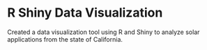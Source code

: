 # R Shiny Data Visualization

Created a data visualization tool using R and Shiny to analyze solar applications from the state of California.
